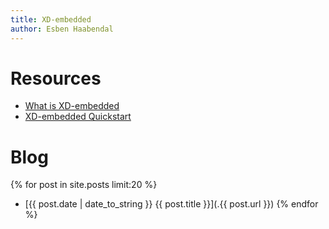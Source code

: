 ```yaml
---
title: XD-embedded
author: Esben Haabendal
---
```



# Resources

* [What is XD-embedded](what-is-xd-embedded.html)
* [XD-embedded Quickstart](quickstart.html)


# Blog

{% for post in site.posts limit:20 %}
* [{{ post.date | date_to_string }} {{ post.title }}](.{{ post.url }})
{% endfor %}
